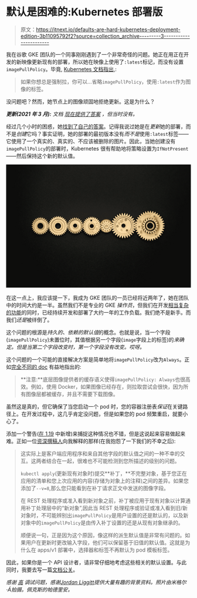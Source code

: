 # 默认是困难的:Kubernetes 部署版

> 原文：<https://itnext.io/defaults-are-hard-kubernetes-deployment-edition-3b11095792f2?source=collection_archive---------3----------------------->

我在谷歌 GKE 团队的一个同事刚刚遇到了一个非常奇怪的问题。她正在用正在开发的新映像更新现有的部署，所以她在映像上使用了`:latest`标记，而没有设置`imagePullPolicy`。毕竟, [Kubernetes 文档指出,](https://kubernetes.io/docs/concepts/containers/images/#updating-images):

> 如果你想总是强制拉，你可以…省略`imagePullPolicy`，使用`:latest`作为图像的标签。

没问题吧？然而，她节点上的图像顽固地拒绝更新。这是为什么？

***更新(2021 年 3 月):*** *文档* [*现在提供了答案*](https://github.com/kubernetes/website/pull/26661) *，但当时没有。*

经过几个小时的困惑，她[找到了自己的答案](https://github.com/kubernetes-sigs/multi-tenancy/issues/1025#issuecomment-675738933)。记得我说过她是在*更新*她的部署，而不是*创建*它吗？事实证明，她的部署的最初版本没有*而不是*使用`:latest`标签——它使用了一个真实的、真实的、不应该被删除的图片。因此，当她创建没有`imagePullPolicy`的部署时，Kubernetes 很有帮助地将策略设置为`IfNotPresent`——然后保持这个新的默认值。

![](img/33d1c293bcf0015b9d46bcaa996361c4.png)

在这一点上，我应该提一下，我成为 GKE 团队的一员已经将近两年了，她在团队中的时间大约是一半。虽然我们不是专业的 GKE *操作员*，但我们在开发[相当复杂的功能](https://kubernetes.io/blog/2020/08/14/introducing-hierarchical-namespaces/)的同时，已经持续开发和部署了大约一年的工作负载。我们绝不是新手。而我们*还是*被绊倒了。

这个问题的根源是*持久的、依赖的默认值*的概念。也就是说，当一个字段(`imagePullPolicy`)未置位时，其值根据另一个字段(`image`字段上的标签)的*来确定。但是当第二个字段改变时，第一个字段没有改变。哎呀。*

这个问题的一个可能的直接解决方案是简单地将`imagePullPolicy`改为`Always`。正如[完全不同的 doc](https://kubernetes.io/docs/concepts/configuration/overview/#container-images) 有益地指出的:

> **注意:**底层图像提供者的缓存语义使得`imagePullPolicy: Always`也很高效。例如，使用 Docker，如果图像已经存在，则拉取尝试会很快，因为所有图像层都被缓存，并且不需要下载图像。

虽然这是真的，但它确保了当您启动一个 pod 时，您的容器注册表*保证*在关键路径上。在开发过程中，这几乎肯定没问题，但是如果您的 pod 频繁重启，就要小心了。

添加一个警告([在 1.19](https://github.com/kubernetes/enhancements/tree/master/keps/sig-api-machinery/1693-warnings) 中新增)来捕捉这种情况也不错，但是这说起来容易做起来难。正如一位[资深撰稿人](https://twitter.com/liggitt)向我解释的那样(在我抱怨了一下我们的不幸之后):

> 这实际上是客户端应用程序和来自其他字段的默认值之间的一种不幸的交互。这两者结合在一起，很难也不可能检测到您所描述的级别的问题。
> 
> `kubectl apply`(更新现有对象时)提交**补丁，**不完整对象，基于您正在应用的清单和您上次应用的内容(存储为对象上的注释)之间的差异。如果您添加了`--v=8`,那么您只能看到在补丁请求正文中发送的图像字段。
> 
> 在 REST 处理程序或准入看到新对象之前，补丁被应用于现有对象以计算通用补丁处理层中的“新对象”,因此当 REST 处理程序或验证或准入看到旧/新对象时，不可能辨别出`imagePullPolicy`是用户设置的还是默认的，以及新对象中的`imagePullPolicy`是由传入补丁设置的还是从现有对象继承的。
> 
> 顺便说一句，正是因为这个原因，像这样的派生默认值是非常有问题的。如果用户在更新时更改输入字段，他们可以保留基于旧值的默认值。这就是为什么在 apps/v1 部署中，选择器和标签不再默认为 pod 模板标签。

因此，如果你是一个 API 设计者，请非常仔细地考虑这些相关的默认设置。与此同时，我要去写一篇[文档公关](https://github.com/kubernetes/website/pull/26661)。

*感谢* [*高*](https://www.linkedin.com/in/yiqigao) *调试问题，感谢*[*Jordan Liggitt*](https://twitter.com/liggitt)*提供大量有趣的背景资料。照片由米格尔·Á拍摄。佩克斯的帕德里安。*
